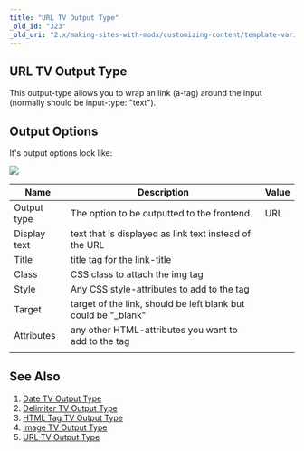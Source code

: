 ```yaml
---
title: "URL TV Output Type"
_old_id: "323"
_old_uri: "2.x/making-sites-with-modx/customizing-content/template-variables/template-variable-output-types/url-tv-output-type"
---
```


## URL TV Output Type

This output-type allows you to wrap an link (a-tag) around the input (normally should be input-type: "text").

## Output Options

It's output options look like:

![](/download/attachments/35095501/tv-url-output.png?version=1&modificationDate=1308561292000)

| Name         | Description                                                     | Value |
| ------------ | --------------------------------------------------------------- | ----- |
| Output type  | The option to be outputted to the frontend.                     | URL   |
| Display text | text that is displayed as link text instead of the URL          |       |
| Title        | title tag for the link-title                                    |       |
| Class        | CSS class to attach the img tag                                 |       |
| Style        | Any CSS style-attributes to add to the tag                      |       |
| Target       | target of the link, should be left blank but could be "\_blank" |       |
| Attributes   | any other HTML-attributes you want to add to the tag            |       |
|              |                                                                 |       |

## See Also

1. [Date TV Output Type](making-sites-with-modx/customizing-content/template-variables/template-variable-output-types/date-tv-output-type)
2. [Delimiter TV Output Type](making-sites-with-modx/customizing-content/template-variables/template-variable-output-types/delimiter-tv-output-type)
3. [HTML Tag TV Output Type](making-sites-with-modx/customizing-content/template-variables/template-variable-output-types/html-tag-tv-output-type)
4. [Image TV Output Type](making-sites-with-modx/customizing-content/template-variables/template-variable-output-types/image-tv-output-type)
5. [URL TV Output Type](making-sites-with-modx/customizing-content/template-variables/template-variable-output-types/url-tv-output-type)